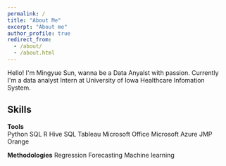 ```yaml
---
permalink: /
title: "About Me"
excerpt: "About me"
author_profile: true
redirect_from: 
  - /about/
  - /about.html
---
```


Hello! 
I'm Mingyue Sun, wanna be a Data Anyalst with passion. Currently I'm a data analyst Intern at University of Iowa Healthcare Infomation System.


Skills
------

**Tools**     
Python
SQL
R
Hive SQL
Tableau
Microsoft Office
Microsoft Azure JMP
Orange

**Methodologies**
Regression
Forecasting
Machine learning 

